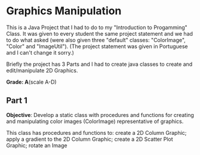 # Graphics Manipulation

This is a Java Project that I had to do to my "Introduction to Progamming" Class.
It was given to every student the same project statement and we had to do what asked (were also given three "default" classes: "ColorImage", "Color" and "ImageUtil").
(The project statement was given in Portuguese and I can't change it sorry.)

Briefly the project has 3 Parts and I had to create java classes to create and edit/manipulate 2D Graphics.

**Grade: A**(scale A-D)

## Part 1

**Objective**: Develop a static class with procedures and functions for creating and manipulating color images (ColorImage) representative of graphics.

This class has procedures and functions to: create a 2D Column Graphic; apply a gradient to the 2D Column Graphic; create a 2D Scatter Plot Graphic; rotate an Image






